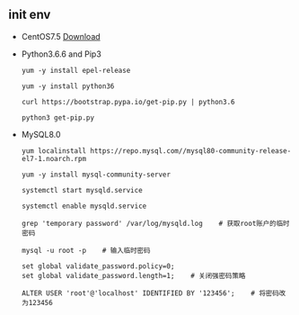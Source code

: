 ## init env

* CentOS7.5 [Download](https://mirrors.aliyun.com/centos/7/isos/x86_64/CentOS-7-x86_64-Minimal-1804.iso)

* Python3.6.6 and Pip3

    ```
    yum -y install epel-release
    
    yum -y install python36
    
    curl https://bootstrap.pypa.io/get-pip.py | python3.6
    
    python3 get-pip.py
    
    ```

* MySQL8.0

    ```
    yum localinstall https://repo.mysql.com//mysql80-community-release-el7-1.noarch.rpm
    
    yum -y install mysql-community-server
    
    systemctl start mysqld.service
    
    systemctl enable mysqld.service
    
    grep 'temporary password' /var/log/mysqld.log    # 获取root账户的临时密码
    
    mysql -u root -p    # 输入临时密码
    
    set global validate_password.policy=0;
    set global validate_password.length=1;    # 关闭强密码策略
    
    ALTER USER 'root'@'localhost' IDENTIFIED BY '123456';    # 将密码改为123456
    ```
